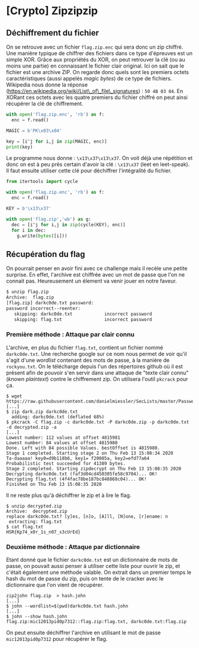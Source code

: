 # [Crypto] Zipzipzip 

## Déchiffrement du fichier
On se retrouve avec un fichier `flag.zip.enc` qui sera donc un zip chiffré. Une manière typique de chiffrer des fichiers dans ce type d'épreuves est un simple XOR. Grâce aux propriétés du XOR, on peut retrouver la clé (ou au moins une partie) en connaissant le fichier clair original. Ici on sait que le fichier est une archive ZIP. On regarde donc quels sont les premiers octets caractéristiques (aussi appelés *magic bytes*) de ce type de fichiers. Wikipedia nous donne la réponse (https://en.wikipedia.org/wiki/List\_of\_file\_signatures) : `50 4B 03 04`. En XORant ces octets avec les quatre premiers du fichier chiffré on peut ainsi récupérer la clé de chiffrement.

```python
with open('flag.zip.enc', 'rb') as f:
  enc = f.read()

MAGIC = b'PK\x03\x04'

key = [i^j for i,j in zip(MAGIC, enc)]
print(key)
```

Le programme nous donne : `\x13\x37\x13\x37`. On voit déjà une répétition et donc on est à peu près certain d'avoir la clé : `\x13\x37` (leet en leet-speak).
Il faut ensuite utiliser cette clé pour déchiffrer l'intégralité du fichier.

```python
from itertools import cycle

with open('flag.zip.enc', 'rb') as f:
  enc = f.read()

KEY = b'\x13\x37'

with open('flag.zip','wb') as g:
  dec = [i^j for i,j in zip(cycle(KEY), enc)]
  for i in dec:
    g.write(bytes([i]))
```


## Récupération du flag
On pourrait penser en avoir fini avec ce challenge mais il recèle une petite surprise. En effet, l'archive est chiffrée avec un mot de passe que l'on ne connait pas. Heureusement un élement va venir jouer en notre faveur.

```bash
$ unzip flag.zip
Archive:  flag.zip
[flag.zip] darkc0de.txt password: 
password incorrect--reenter: 
   skipping: darkc0de.txt            incorrect password
   skipping: flag.txt                incorrect password
```


### Première méthode : Attaque par clair connu
L'archive, en plus du fichier `flag.txt`, contient un fichier nommé `darkc0de.txt`. Une recherche google sur ce nom nous permet de voir qu'il s'agit d'une *wordlist* contenant des mots de passe, à la manière de `rockyou.txt`. On le télécharge depuis l'un des répertoires github où il est présent afin de pouvoir s'en servir dans une attaque de "texte clair connu" (*known plaintext*) contre le chiffrement zip. On utilisera l'outil `pkcrack` pour ça.

```
$ wget https://raw.githubusercontent.com/danielmiessler/SecLists/master/Passwords/darkc0de.txt
[...]
$ zip dark.zip darkc0de.txt 
  adding: darkc0de.txt (deflated 68%)
$ pkcrack -C flag.zip -c darkc0de.txt -P darkc0de.zip -p darkc0de.txt -d decrypted.zip -a
[...]
Lowest number: 112 values at offset 4815981
Lowest number: 84 values at offset 4815980
Done. Left with 84 possible Values. bestOffset is 4815980.
Stage 1 completed. Starting stage 2 on Thu Feb 13 15:08:34 2020
Ta-daaaaa! key0=d9b118b6, key1= f20085a, key2=efd77a64
Probabilistic test succeeded for 41389 bytes.
Stage 2 completed. Starting zipdecrypt on Thu Feb 13 15:08:35 2020
Decrypting darkc0de.txt (faf3d04cd450305fe58c9704)... OK!
Decrypting flag.txt (4f4fac78be187bc848868c04)... OK!
Finished on Thu Feb 13 15:08:35 2020
```

Il ne reste plus qu'à déchiffrer le zip et à lire le flag.

```
$ unzip decrypted.zip 
Archive:  decrypted.zip
replace darkc0de.txt? [y]es, [n]o, [A]ll, [N]one, [r]ename: n
 extracting: flag.txt 
$ cat flag.txt
HSR{Kp74_x0r_1s_n07_s3cUrEd} 
```

### Deuxième méthode : Attaque par dictionnaire
Etant donné que le fichier `darkc0de.txt` est un dictionnaire de mots de passe, on pouvait aussi penser à utiliser cette liste pour ouvrir le zip, et c'était également une méthode valable. On extrait dans un premier temps le hash du mot de passe du zip, puis on tente de le cracker avec le dictionnaire que l'on vient de récupérer.

```
zip2john flag.zip  > hash.john 
[...]
$ john --wordlist=$(pwd)darkc0de.txt hash.john
[...]
$ john --show hash.john                                                                
flag.zip:mic12013pid0p7312::flag.zip:flag.txt, darkc0de.txt:flag.zip
```

On peut ensuite déchiffrer l'archive en utilisant le mot de passe `mic12013pid0p7312` pour récupérer le flag.
